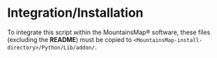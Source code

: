 # Integration/Installation
To integrate this script within the MountainsMap® software, these files (excluding the __README__) must be copied to `<MountainsMap-install-directory>/Python/Lib/addon/`.
